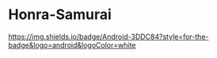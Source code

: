 # Honra-Samurai

https://img.shields.io/badge/Android-3DDC84?style=for-the-badge&logo=android&logoColor=white
